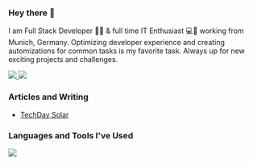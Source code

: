 ### Hey there 👋

I am Full Stack Developer 👨‍💻 & full time IT Enthusiast 💻🔨 working from Munich, Germany. Optimizing developer experience and creating automizations for common tasks is my favorite task. Always up for new exciting projects and challenges.

<a href="https://www.linkedin.com/in/peter-werner-7650991b3/">
    <img src="https://img.shields.io/badge/%20-Peter%20Werner-black?color=14171A&labelColor=0e76a8&logo=linkedin&logoColor=ffffff" />
</a>
<a href="mailto:berlinjunker@hotmail.com">
    <img src="https://img.shields.io/badge/%20-berlinjunker@hotmail.com-black?color=14171A&labelColor=D44638&logo=gmail&logoColor=ffffff" />
</a>

### Articles and Writing
- [TechDay Solar](https://www.mobile-software.de/solar/)

### Languages and Tools I've Used
<p>
  <img src="https://skillicons.dev/icons?i=html,css,js,ts,angular,nestjs,nodejs,docker,postgresql,react,bootstrap,git,github,vscode,django,python,php,swift,bash,xd&perline=10" />
</p>

<!--
**berlinjunker/berlinjunker** is a ✨ _special_ ✨ repository because its `README.md` (this file) appears on your GitHub profile.

Here are some ideas to get you started:

- 🔭 I’m currently working on ...
- 🌱 I’m currently learning ...
- 👯 I’m looking to collaborate on ...
- 🤔 I’m looking for help with ...
- 💬 Ask me about ...
- 📫 How to reach me: ...
- 😄 Pronouns: ...
- ⚡ Fun fact: ...
-->

